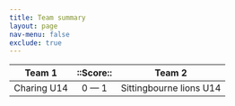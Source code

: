 ```yaml
---
title: Team summary
layout: page
nav-menu: false
exclude: true
---
```




|   Team 1    |  ::Score::  |         Team 2          |
|:-----------:|:-----------:|:-----------------------:|
| Charing U14 | 0 &mdash; 1 | Sittingbourne lions U14 |

 <br /><br /><br />